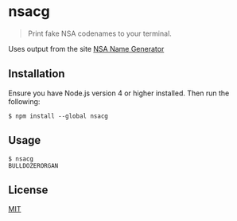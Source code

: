 # nsacg
> Print fake NSA codenames to your terminal.

Uses output from the site [NSA Name Generator](http://nsanamegenerator.com)

## Installation

Ensure you have Node.js version 4 or higher installed. Then run the following:

```
$ npm install --global nsacg
```

## Usage

```
$ nsacg
BULLDOZERORGAN
```

## License
[MIT](https://github.com/gmontalvoriv/nsacg/blob/master/LICENSE)
